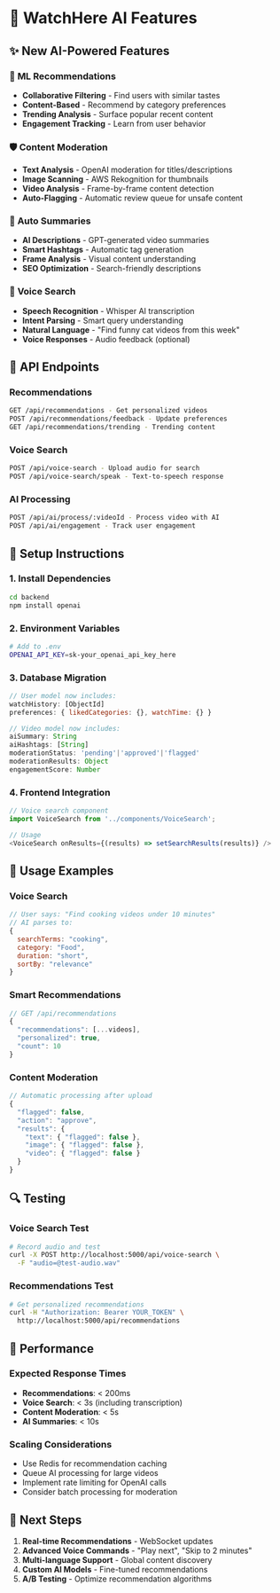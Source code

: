 # 🤖 WatchHere AI Features

## ✨ New AI-Powered Features

### 🎯 **ML Recommendations**
- **Collaborative Filtering** - Find users with similar tastes
- **Content-Based** - Recommend by category preferences  
- **Trending Analysis** - Surface popular recent content
- **Engagement Tracking** - Learn from user behavior

### 🛡️ **Content Moderation**
- **Text Analysis** - OpenAI moderation for titles/descriptions
- **Image Scanning** - AWS Rekognition for thumbnails
- **Video Analysis** - Frame-by-frame content detection
- **Auto-Flagging** - Automatic review queue for unsafe content

### 📝 **Auto Summaries**
- **AI Descriptions** - GPT-generated video summaries
- **Smart Hashtags** - Automatic tag generation
- **Frame Analysis** - Visual content understanding
- **SEO Optimization** - Search-friendly descriptions

### 🎤 **Voice Search**
- **Speech Recognition** - Whisper AI transcription
- **Intent Parsing** - Smart query understanding
- **Natural Language** - "Find funny cat videos from this week"
- **Voice Responses** - Audio feedback (optional)

## 🚀 API Endpoints

### Recommendations
```bash
GET /api/recommendations - Get personalized videos
POST /api/recommendations/feedback - Update preferences
GET /api/recommendations/trending - Trending content
```

### Voice Search
```bash
POST /api/voice-search - Upload audio for search
POST /api/voice-search/speak - Text-to-speech response
```

### AI Processing
```bash
POST /api/ai/process/:videoId - Process video with AI
POST /api/ai/engagement - Track user engagement
```

## 🔧 Setup Instructions

### 1. Install Dependencies
```bash
cd backend
npm install openai
```

### 2. Environment Variables
```bash
# Add to .env
OPENAI_API_KEY=sk-your_openai_api_key_here
```

### 3. Database Migration
```javascript
// User model now includes:
watchHistory: [ObjectId]
preferences: { likedCategories: {}, watchTime: {} }

// Video model now includes:
aiSummary: String
aiHashtags: [String]
moderationStatus: 'pending'|'approved'|'flagged'
moderationResults: Object
engagementScore: Number
```

### 4. Frontend Integration
```javascript
// Voice search component
import VoiceSearch from '../components/VoiceSearch';

// Usage
<VoiceSearch onResults={(results) => setSearchResults(results)} />
```

## 🎯 Usage Examples

### Voice Search
```javascript
// User says: "Find cooking videos under 10 minutes"
// AI parses to:
{
  searchTerms: "cooking",
  category: "Food",
  duration: "short",
  sortBy: "relevance"
}
```

### Smart Recommendations
```javascript
// GET /api/recommendations
{
  "recommendations": [...videos],
  "personalized": true,
  "count": 10
}
```

### Content Moderation
```javascript
// Automatic processing after upload
{
  "flagged": false,
  "action": "approve",
  "results": {
    "text": { "flagged": false },
    "image": { "flagged": false },
    "video": { "flagged": false }
  }
}
```

## 🔍 Testing

### Voice Search Test
```bash
# Record audio and test
curl -X POST http://localhost:5000/api/voice-search \
  -F "audio=@test-audio.wav"
```

### Recommendations Test
```bash
# Get personalized recommendations
curl -H "Authorization: Bearer YOUR_TOKEN" \
  http://localhost:5000/api/recommendations
```

## 🎯 Performance

### Expected Response Times
- **Recommendations**: < 200ms
- **Voice Search**: < 3s (including transcription)
- **Content Moderation**: < 5s
- **AI Summaries**: < 10s

### Scaling Considerations
- Use Redis for recommendation caching
- Queue AI processing for large videos
- Implement rate limiting for OpenAI calls
- Consider batch processing for moderation

## 🚀 Next Steps

1. **Real-time Recommendations** - WebSocket updates
2. **Advanced Voice Commands** - "Play next", "Skip to 2 minutes"
3. **Multi-language Support** - Global content discovery
4. **Custom AI Models** - Fine-tuned recommendations
5. **A/B Testing** - Optimize recommendation algorithms